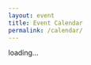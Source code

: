 ```yaml
---
layout: event
title: Event Calendar
permalink: /calendar/
---
```


<meta charset='utf-8' />
<link href='/assets/css/fullcalendar.min.css' rel='stylesheet' />
<link href='/assets/css/fullcalendar.print.min.css' rel='stylesheet' media='print' />
<script src='/assets/js/moment.min.js'></script>
<script src='/assets/js/jquery.min.js'></script>
<script src='/assets/js/fullcalendar.min.js'></script>
<script src='/assets/js/gcal.min.js'></script>
<script>

  $(document).ready(function() {

    $('#calendar').fullCalendar({

      header: {
        left: 'prev,next today',
        center: 'title',
        right: 'month,listYear'
      },

      displayEventTime: false, // don't show the time column in list view

      googleCalendarApiKey: '{{ site.google.api_key }}',

      events: {
          googleCalendarId: '{{ site.google.calendar_id }}'
      },

      eventClick: function(event) {
        // opens events in a popup window
        window.open(event.url, 'gcalevent', 'width=700,height=600');
        return false;
      },

      loading: function(bool) {
        $('#loading').toggle(bool);
      }

    });

  });

</script>
<div id='loading'>loading...</div>

<div id='calendar'></div>
